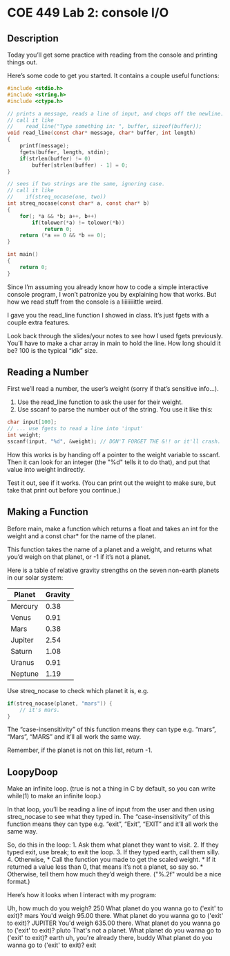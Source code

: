 # COE 449 Lab 2: console I/O

## Description
Today you’ll get some practice with reading from the console and printing things out.

Here’s some code to get you started. It contains a couple useful functions:

```c
#include <stdio.h>
#include <string.h>
#include <ctype.h>
```

```c
// prints a message, reads a line of input, and chops off the newline.
// call it like
//    read_line("Type something in: ", buffer, sizeof(buffer));
void read_line(const char* message, char* buffer, int length)
{
    printf(message);
    fgets(buffer, length, stdin);
    if(strlen(buffer) != 0)
        buffer[strlen(buffer) - 1] = 0;
}
```

```c
// sees if two strings are the same, ignoring case.
// call it like
//    if(streq_nocase(one, two))
int streq_nocase(const char* a, const char* b)
{
    for(; *a && *b; a++, b++)
        if(tolower(*a) != tolower(*b))
            return 0;
    return (*a == 0 && *b == 0);
}
```

```c
int main()
{
    return 0;
}
```

Since I’m assuming you already know how to code a simple interactive console program, I won’t patronize you by explaining how that works. But how we read stuff from the console is a liiiiiiiittle weird.

I gave you the read_line function I showed in class. It’s just fgets with a couple extra features.

Look back through the slides/your notes to see how I used fgets previously. You’ll have to make a char array in main to hold the line. How long should it be? 100 is the typical “idk” size.

## Reading a Number
First we’ll read a number, the user’s weight (sorry if that’s sensitive info…).

1. Use the read_line function to ask the user for their weight.
2. Use sscanf to parse the number out of the string. You use it like this:

```c
char input[100];
// ... use fgets to read a line into 'input'
int weight;
sscanf(input, "%d", &weight); // DON'T FORGET THE &!! or it'll crash.
```

How this works is by handing off a pointer to the weight variable to sscanf. Then it can look for an integer (the "%d" tells it to do that), and put that value into weight indirectly.

Test it out, see if it works. (You can print out the weight to make sure, but take that print out before you continue.)

## Making a Function
Before main, make a function which returns a float and takes an int for the weight and a const char* for the name of the planet.

This function takes the name of a planet and a weight, and returns what you’d weigh on that planet, or -1 if it’s not a planet.

Here is a table of relative gravity strengths on the seven non-earth planets in our solar system:

| Planet	| Gravity |
| --------- | ------- |
| Mercury	|   0.38  |
| Venus		|   0.91  |
| Mars		|   0.38  |
| Jupiter	|   2.54  |
| Saturn	|   1.08  |
| Uranus	|   0.91  |
| Neptune	|   1.19  |

Use streq_nocase to check which planet it is, e.g.

```c
if(streq_nocase(planet, "mars")) {
    // it's mars.
}
```

The “case-insensitivity” of this function means they can type e.g. “mars”, “Mars”, “MARS” and it’ll all work the same way.

Remember, if the planet is not on this list, return -1.

## LoopyDoop
Make an infinite loop. (true is not a thing in C by default, so you can write while(1) to make an infinite loop.)

In that loop, you’ll be reading a line of input from the user and then using streq_nocase to see what they typed in. The “case-insensitivity” of this function means they can type e.g. “exit”, “Exit”, “EXIT” and it’ll all work the same way.

So, do this in the loop:
	1. Ask them what planet they want to visit.
	2. If they typed exit, use break; to exit the loop.
	3. If they typed earth, call them silly.
	4. Otherwise,
		* Call the function you made to get the scaled weight.
		* If it returned a value less than 0, that means it’s not a planet, so say so.
		* Otherwise, tell them how much they’d weigh there. ("%.2f" would be a nice format.)

Here’s how it looks when I interact with my program:

Uh, how much do you weigh? 250
What planet do you wanna go to ('exit' to exit)? mars
You'd weigh 95.00 there.
What planet do you wanna go to ('exit' to exit)? JUPITER
You'd weigh 635.00 there.
What planet do you wanna go to ('exit' to exit)? pluto
That's not a planet.
What planet do you wanna go to ('exit' to exit)? earth
uh, you're already there, buddy
What planet do you wanna go to ('exit' to exit)? exit

